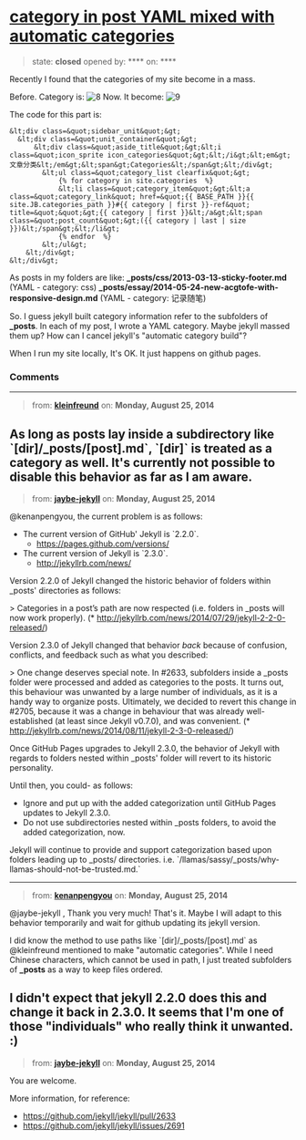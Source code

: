 # [category in post YAML mixed with automatic categories](https://github.com/jekyll/jekyll-help/issues/138)

> state: **closed** opened by: **** on: ****

Recently I found that the categories of my site become in a mass. 

Before. Category is: 
![8](https://cloud.githubusercontent.com/assets/3502393/4028533/ae7fc8b8-2c3e-11e4-8335-49a4c7930a35.png)
Now. It become:
![9](https://cloud.githubusercontent.com/assets/3502393/4028705/6b1bd60e-2c41-11e4-8457-e41483a27944.png)

The code for this part is:

    &lt;div class=&quot;sidebar_unit&quot;&gt;
      &lt;div class=&quot;unit_container&quot;&gt;
          &lt;div class=&quot;aside_title&quot;&gt;&lt;i class=&quot;icon_sprite icon_categories&quot;&gt;&lt;/i&gt;&lt;em&gt;文章分类&lt;/em&gt;&lt;span&gt;Categories&lt;/span&gt;&lt;/div&gt;
            &lt;ul class=&quot;category_list clearfix&quot;&gt;
                {% for category in site.categories  %}
                &lt;li class=&quot;category_item&quot;&gt;&lt;a class=&quot;category_link&quot; href=&quot;{{ BASE_PATH }}{{ site.JB.categories_path }}#{{ category | first }}-ref&quot; title=&quot;&quot;&gt;{{ category | first }}&lt;/a&gt;&lt;span class=&quot;post_count&quot;&gt;({{ category | last | size }})&lt;/span&gt;&lt;/li&gt;
                {% endfor  %}
            &lt;/ul&gt;
        &lt;/div&gt;
    &lt;/div&gt;

As posts in my folders are like:
**_posts/css/2013-03-13-sticky-footer.md** (YAML - category: css)
**_posts/essay/2014-05-24-new-acgtofe-with-responsive-design.md** (YAML - category: 记录随笔)

So. I guess jekyll built category information refer to the subfolders of **_posts**. In each of my post, I wrote a YAML category. Maybe jekyll massed them up? How can I cancel jekyll&#x27;s &quot;automatic category build&quot;?

When I run my site locally, It&#x27;s OK. It just happens on github pages.




### Comments

---
> from: [**kleinfreund**](https://github.com/jekyll/jekyll-help/issues/138#issuecomment-53254040) on: **Monday, August 25, 2014**

As long as posts lay inside a subdirectory like &#x60;[dir]/_posts/[post].md&#x60;, &#x60;[dir]&#x60; is treated as a category as well. It&#x27;s currently not possible to disable this behavior as far as I am aware.
---
> from: [**jaybe-jekyll**](https://github.com/jekyll/jekyll-help/issues/138#issuecomment-53255323) on: **Monday, August 25, 2014**

@kenanpengyou, the current problem is as follows:

- The current version of GitHub&#x27; Jekyll is &#x60;2.2.0&#x60;.
  - https://pages.github.com/versions/
- The current version of Jekyll is &#x60;2.3.0&#x60;.
  - http://jekyllrb.com/news/

Version 2.2.0 of Jekyll changed the historic behavior of folders within _posts&#x27; directories as follows:

&gt; Categories in a post’s path are now respected (i.e. folders in _posts will now work properly).
(* http://jekyllrb.com/news/2014/07/29/jekyll-2-2-0-released/)

Version 2.3.0 of Jekyll changed that behavior *back* because of confusion, conflicts, and feedback such as what you described:

&gt; One change deserves special note. In #2633, subfolders inside a _posts folder were processed and added as categories to the posts. It turns out, this behaviour was unwanted by a large number of individuals, as it is a handy way to organize posts. Ultimately, we decided to revert this change in #2705, because it was a change in behaviour that was already well-established (at least since Jekyll v0.7.0), and was convenient.
(* http://jekyllrb.com/news/2014/08/11/jekyll-2-3-0-released/)

Once GitHub Pages upgrades to Jekyll 2.3.0, the behavior of Jekyll with regards to folders nested within _posts&#x27; folder will revert to its historic personality.

Until then, you could- as follows:

- Ignore and put up with the added categorization until GitHub Pages updates to Jekyll 2.3.0.
- Do not use subdirectories nested within _posts folders, to avoid the added categorization, now.

Jekyll will continue to provide and support categorization based upon folders leading up to _posts/ directories. i.e. &#x60;/llamas/sassy/_posts/why-llamas-should-not-be-trusted.md.&#x60;

---
> from: [**kenanpengyou**](https://github.com/jekyll/jekyll-help/issues/138#issuecomment-53256538) on: **Monday, August 25, 2014**

@jaybe-jekyll , Thank you very much! That&#x27;s it. Maybe I will adapt to this behavior temporarily and wait for github updating its jekyll version.

I did know the method to use paths like &#x60;[dir]/_posts/[post].md&#x60; as @kleinfreund mentioned to make &quot;automatic categories&quot;. While I need Chinese characters, which cannot be used in path, I just treated subfolders of **_posts** as a way to keep files ordered.

I didn&#x27;t expect that jekyll 2.2.0 does this and change it back in 2.3.0. It seems that I&#x27;m one of those &quot;individuals&quot; who really think it unwanted. :)   
---
> from: [**jaybe-jekyll**](https://github.com/jekyll/jekyll-help/issues/138#issuecomment-53257396) on: **Monday, August 25, 2014**

You are welcome.

More information, for reference:

- https://github.com/jekyll/jekyll/pull/2633
- https://github.com/jekyll/jekyll/issues/2691

